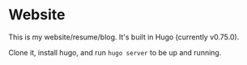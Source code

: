 Website
========

This is my website/resume/blog. It's built in Hugo (currently v0.75.0).

Clone it, install hugo, and run `hugo server` to be up and running.
